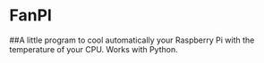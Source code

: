 # FanPI
##A little program to cool automatically your Raspberry Pi with the temperature of your CPU. Works with Python.
